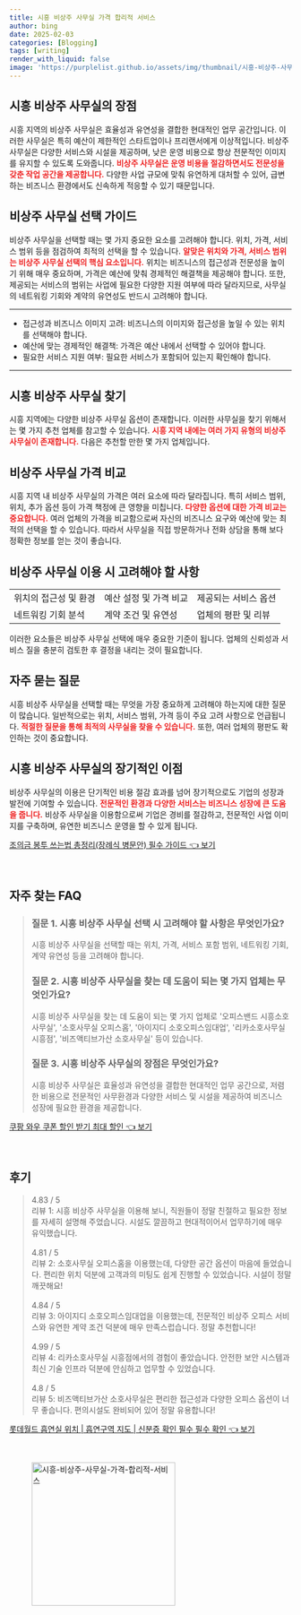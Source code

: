 ```yaml
---
title: 시흥 비상주 사무실 가격 합리적 서비스
author: bing
date: 2025-02-03
categories: [Blogging]
tags: [writing]
render_with_liquid: false
image: 'https://purplelist.github.io/assets/img/thumbnail/시흥-비상주-사무실-가격-합리적-서비스.webp'
---
```



<h2 id='시흥 비상주 사무실의 장점'>시흥 비상주 사무실의 장점</h2>

<p>시흥 지역의 비상주 사무실은 효율성과 유연성을 결합한 현대적인 업무 공간입니다. 이러한 사무실은 특히 예산이 제한적인 스타트업이나 프리랜서에게 이상적입니다. 비상주 사무실은 다양한 서비스와 시설을 제공하며, 낮은 운영 비용으로 항상 전문적인 이미지를 유지할 수 있도록 도와줍니다. <b><span style="color: #ee2323;">비상주 사무실은 운영 비용을 절감하면서도 전문성을 갖춘 작업 공간을 제공합니다.</span></b> 다양한 사업 규모에 맞춰 유연하게 대처할 수 있어, 급변하는 비즈니스 환경에서도 신속하게 적응할 수 있기 때문입니다.</p>

<h2 id='비상주 사무실 선택 가이드'>비상주 사무실 선택 가이드</h2>

<p>비상주 사무실을 선택할 때는 몇 가지 중요한 요소를 고려해야 합니다. 위치, 가격, 서비스 범위 등을 점검하여 최적의 선택을 할 수 있습니다. <b><span style="color: #ee2323;">알맞은 위치와 가격, 서비스 범위는 비상주 사무실 선택의 핵심 요소입니다.</span></b> 위치는 비즈니스의 접근성과 전문성을 높이기 위해 매우 중요하며, 가격은 예산에 맞춰 경제적인 해결책을 제공해야 합니다. 또한, 제공되는 서비스의 범위는 사업에 필요한 다양한 지원 여부에 따라 달라지므로, 사무실의 네트워킹 기회와 계약의 유연성도 반드시 고려해야 합니다.</p>

<hr />

<ul>
    <li>접근성과 비즈니스 이미지 고려: 비즈니스의 이미지와 접근성을 높일 수 있는 위치를 선택해야 합니다.</li>
    <li>예산에 맞는 경제적인 해결책: 가격은 예산 내에서 선택할 수 있어야 합니다.</li>
    <li>필요한 서비스 지원 여부: 필요한 서비스가 포함되어 있는지 확인해야 합니다.</li>
</ul>

<hr />

<h2 id='시흥 비상주 사무실 찾기'>시흥 비상주 사무실 찾기</h2>

<p>시흥 지역에는 다양한 비상주 사무실 옵션이 존재합니다. 이러한 사무실을 찾기 위해서는 몇 가지 추천 업체를 참고할 수 있습니다. <b><span style="color: #ee2323;">시흥 지역 내에는 여러 가지 유형의 비상주 사무실이 존재합니다.</span></b> 다음은 추천할 만한 몇 가지 업체입니다.</p>

<h2 id='비상주 사무실 가격 비교'>비상주 사무실 가격 비교</h2>

<p>시흥 지역 내 비상주 사무실의 가격은 여러 요소에 따라 달라집니다. 특히 서비스 범위, 위치, 추가 옵션 등이 가격 책정에 큰 영향을 미칩니다. <b><span style="color: #ee2323;">다양한 옵션에 대한 가격 비교는 중요합니다.</span></b> 여러 업체의 가격을 비교함으로써 자신의 비즈니스 요구와 예산에 맞는 최적의 선택을 할 수 있습니다. 따라서 사무실을 직접 방문하거나 전화 상담을 통해 보다 정확한 정보를 얻는 것이 좋습니다.</p>

<h2 id='비상주 사무실 이용 시 고려해야 할 사항'>비상주 사무실 이용 시 고려해야 할 사항</h2>

<table>
    <tr>
        <td>위치의 접근성 및 환경</td>
        <td>예산 설정 및 가격 비교</td>
        <td>제공되는 서비스 옵션</td>
    </tr>
    <tr>
        <td>네트워킹 기회 분석</td>
        <td>계약 조건 및 유연성</td>
        <td>업체의 평판 및 리뷰</td>
    </tr>
</table>

<p>이러한 요소들은 비상주 사무실 선택에 매우 중요한 기준이 됩니다. 업체의 신뢰성과 서비스 질을 충분히 검토한 후 결정을 내리는 것이 필요합니다.</p>

<h2 id='자주 묻는 질문'>자주 묻는 질문</h2>

<p>시흥 비상주 사무실을 선택할 때는 무엇을 가장 중요하게 고려해야 하는지에 대한 질문이 많습니다. 일반적으로는 위치, 서비스 범위, 가격 등이 주요 고려 사항으로 언급됩니다. <b><span style="color: #ee2323;">적절한 질문을 통해 최적의 사무실을 찾을 수 있습니다.</span></b> 또한, 여러 업체의 평판도 확인하는 것이 중요합니다.</p>

<h2 id='시흥 비상주 사무실의 장기적인 이점'>시흥 비상주 사무실의 장기적인 이점</h2>

<p>비상주 사무실의 이용은 단기적인 비용 절감 효과를 넘어 장기적으로도 기업의 성장과 발전에 기여할 수 있습니다. <b><span style="color: #ee2323;">전문적인 환경과 다양한 서비스는 비즈니스 성장에 큰 도움을 줍니다.</span></b> 비상주 사무실을 이용함으로써 기업은 경비를 절감하고, 전문적인 사업 이미지를 구축하며, 유연한 비즈니스 운영을 할 수 있게 됩니다.</p>


<p><a class="click-button" title="조의금 봉투 쓰는법 총정리(장례식 병문안) 필수 가이드" href="https://purplelist.github.io/posts/%EC%A1%B0%EC%9D%98%EA%B8%88-%EB%B4%89%ED%88%AC-%EC%93%B0%EB%8A%94%EB%B2%95-%EC%B4%9D%EC%A0%95%EB%A6%AC(%EC%9E%A5%EB%A1%80%EC%8B%9D-%EB%B3%91%EB%AC%B8%EC%95%88)-%ED%95%84%EC%88%98-%EA%B0%80%EC%9D%B4%EB%93%9C/" rel="dofollow">조의금 봉투 쓰는법 총정리(장례식 병문안) 필수 가이드 👈 보기</a></p><br>
<h2 id='자주_찾는_FAQ'>자주 찾는 FAQ</h2>
<div itemscope="" itemtype="https://schema.org/FAQPage"> 
<blockquote> 
<div itemscope="" itemprop="mainEntity" itemtype="https://schema.org/Question"> 
<h3 itemprop="name">질문 1. 시흥 비상주 사무실 선택 시 고려해야 할 사항은 무엇인가요?</h3> 
<div itemscope="" itemprop="acceptedAnswer" itemtype="https://schema.org/Answer"> 
<span itemprop="text"> 
<p>시흥 비상주 사무실을 선택할 때는 위치, 가격, 서비스 포함 범위, 네트워킹 기회, 계약 유연성 등을 고려해야 합니다.</p> 
</span> 
</div> 
</div> 

<div itemscope="" itemprop="mainEntity" itemtype="https://schema.org/Question"> 
<h3 itemprop="name">질문 2. 시흥 비상주 사무실을 찾는 데 도움이 되는 몇 가지 업체는 무엇인가요?</h3> 
<div itemscope="" itemprop="acceptedAnswer" itemtype="https://schema.org/Answer"> 
<span itemprop="text"> 
<p>시흥 비상주 사무실을 찾는 데 도움이 되는 몇 가지 업체로 '오피스밴드 시흥소호사무실', '소호사무실 오피스홈', '아이지디 소호오피스임대업', '리카소호사무실 시흥점', '비즈액티브가산 소호사무실' 등이 있습니다.</p> 
</span> 
</div> 
</div> 

<div itemscope="" itemprop="mainEntity" itemtype="https://schema.org/Question"> 
<h3 itemprop="name">질문 3. 시흥 비상주 사무실의 장점은 무엇인가요?</h3> 
<div itemscope="" itemprop="acceptedAnswer" itemtype="https://schema.org/Answer"> 
<span itemprop="text"> 
<p>시흥 비상주 사무실은 효율성과 유연성을 결합한 현대적인 업무 공간으로, 저렴한 비용으로 전문적인 사무환경과 다양한 서비스 및 시설을 제공하여 비즈니스 성장에 필요한 환경을 제공합니다.</p> 
</span> 
</div> 
</div> 
</blockquote> 
</div>
<p><a class="click-button" title="쿠팡 와우 쿠폰 할인 받기 최대 할인" href="https://purplelist.github.io/posts/%EC%BF%A0%ED%8C%A1-%EC%99%80%EC%9A%B0-%EC%BF%A0%ED%8F%B0-%ED%95%A0%EC%9D%B8-%EB%B0%9B%EA%B8%B0-%EC%B5%9C%EB%8C%80-%ED%95%A0%EC%9D%B8/" rel="dofollow">쿠팡 와우 쿠폰 할인 받기 최대 할인 👈 보기</a></p><br>
<h2 id='후기'>후기</h2>
<div itemscope itemtype="https://schema.org/Product">
  <blockquote>
  <div itemprop="review" itemscope itemtype="https://schema.org/Review">
      <div itemprop="reviewRating" itemscope itemtype="https://schema.org/Rating"> <span itemprop="ratingValue">4.83</span> / <span itemprop="bestRating">5</span> </div>
      <span itemprop="reviewBody">리뷰 1: 시흥 비상주 사무실을 이용해 보니, 직원들이 정말 친절하고 필요한 정보를 자세히 설명해 주었습니다. 시설도 깔끔하고 현대적이어서 업무하기에 매우 유익했습니다.</span>
  </div>
  <br>
  <div itemprop="review" itemscope itemtype="https://schema.org/Review">
      <div itemprop="reviewRating" itemscope itemtype="https://schema.org/Rating"> <span itemprop="ratingValue">4.81</span> / <span itemprop="bestRating">5</span> </div>
      <span itemprop="reviewBody">리뷰 2: 소호사무실 오피스홈을 이용했는데, 다양한 공간 옵션이 마음에 들었습니다. 편리한 위치 덕분에 고객과의 미팅도 쉽게 진행할 수 있었습니다. 시설이 정말 깨끗해요!</span>
  </div>
  <br>
  <div itemprop="review" itemscope itemtype="https://schema.org/Review">
      <div itemprop="reviewRating" itemscope itemtype="https://schema.org/Rating"> <span itemprop="ratingValue">4.84</span> / <span itemprop="bestRating">5</span> </div>
      <span itemprop="reviewBody">리뷰 3: 아이지디 소호오피스임대업을 이용했는데, 전문적인 비상주 오피스 서비스와 유연한 계약 조건 덕분에 매우 만족스럽습니다. 정말 추천합니다!</span>
  </div>
  <br>
  <div itemprop="review" itemscope itemtype="https://schema.org/Review">
      <div itemprop="reviewRating" itemscope itemtype="https://schema.org/Rating"> <span itemprop="ratingValue">4.99</span> / <span itemprop="bestRating">5</span> </div>
      <span itemprop="reviewBody">리뷰 4: 리카소호사무실 시흥점에서의 경험이 좋았습니다. 안전한 보안 시스템과 최신 기술 인프라 덕분에 안심하고 업무할 수 있었습니다.</span>
  </div>
  <br>
  <div itemprop="review" itemscope itemtype="https://schema.org/Review">
      <div itemprop="reviewRating" itemscope itemtype="https://schema.org/Rating"> <span itemprop="ratingValue">4.8</span> / <span itemprop="bestRating">5</span> </div>
      <span itemprop="reviewBody">리뷰 5: 비즈액티브가산 소호사무실은 편리한 접근성과 다양한 오피스 옵션이 너무 좋습니다. 편의시설도 완비되어 있어 정말 유용합니다!</span>
  </div>
  </blockquote>
</div>
<p><a class="click-button" title="롯데월드 흡연실 위치 | 흡연구역 지도 | 신분증 확인 필수 필수 확인" href="https://purplelist.github.io/posts/%EB%A1%AF%EB%8D%B0%EC%9B%94%EB%93%9C-%ED%9D%A1%EC%97%B0%EC%8B%A4-%EC%9C%84%EC%B9%98-%ED%9D%A1%EC%97%B0%EA%B5%AC%EC%97%AD-%EC%A7%80%EB%8F%84-%EC%8B%A0%EB%B6%84%EC%A6%9D-%ED%99%95%EC%9D%B8-%ED%95%84%EC%88%98-%ED%95%84%EC%88%98-%ED%99%95%EC%9D%B8/" rel="dofollow">롯데월드 흡연실 위치 | 흡연구역 지도 | 신분증 확인 필수 필수 확인 👈 보기</a></p><br>
<figure class="image"><img src="https://purplelist.github.io/assets/img/thumbnail/시흥-비상주-사무실-가격-합리적-서비스.webp" alt="시흥-비상주-사무실-가격-합리적-서비스" width="256" height="256"></figure>
